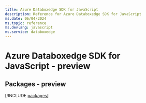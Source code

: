 ```yaml
---
title: Azure Databoxedge SDK for JavaScript
description: Reference for Azure Databoxedge SDK for JavaScript
ms.date: 06/04/2024
ms.topic: reference
ms.devlang: javascript
ms.service: databoxedge
---
```

# Azure Databoxedge SDK for JavaScript - preview
## Packages - preview
[!INCLUDE [packages](databoxedge-index.md)]